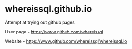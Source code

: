 # whereissql.github.io

Attempt at trying out github pages

User page - https://www.github.com/whereissql

Website - https://www.github.com/whereissql/whereissql.io
